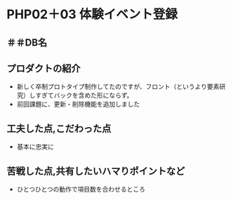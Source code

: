 # PHP02＋03 体験イベント登録
＃＃DB名
- 
## プロダクトの紹介
- 新しく卒制プロトタイプ制作してたのですが、フロント（というより要素研究）しすぎてバックを含めた形にならず。
- 前回課題に、更新・削除機能を追加しました
## 工夫した点,こだわった点
- 基本に忠実に
## 苦戦した点,共有したいハマりポイントなど
- ひとつひとつの動作で項目数を合わせるところ
